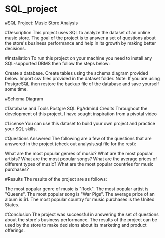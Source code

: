 # SQL_project
#SQL Project: Music Store Analysis


#Description
This project uses SQL to analyze the dataset of an online music store. The goal of the project is to answer a set of questions about the store's business performance and help in its growth by making better decisions.

#Installation
To run this project on your machine you need to install any SQL-supported DBMS then follow the steps below:

Create a database.
Create tables using the schema diagram provided below.
Import csv files provided in the dataset folder.
Note: If you are using PostgreSQL then restore the backup file of the database and save yourself some time.

#Schema Diagram


#Database and Tools
Postgre SQL
PgAdmin4
Credits
Throughout the development of this project, I have sought inspiration from a pivotal video 

#License
You can use this dataset to build your own project and practice your SQL skills.



#Questions Answered
The following are a few of the questions that are answered in the project (check out analysis.sql file for the rest):

What are the most popular genres of music?
What are the most popular artists?
What are the most popular songs?
What are the average prices of different types of music?
What are the most popular countries for music purchases?

#Results
The results of the project are as follows:

The most popular genre of music is "Rock".
The most popular artist is "Queens".
The most popular song is "War Pigs".
The average price of an album is $1.
The most popular country for music purchases is the United States.

#Conclusion
The project was successful in answering the set of questions about the store's business performance. The results of the project can be used by the store to make decisions about its marketing and product offerings.
